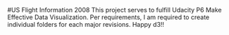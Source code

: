 #US Flight Information 2008
This project serves to fulfill Udacity P6 Make Effective Data Visualization. Per requirements, I am required to create individual folders for each major revisions. Happy d3!!